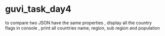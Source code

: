 # guvi_task_day4
 to compare two JSON have the same properties , display all the country flags in console ,  print all countries name, region, sub region and population
